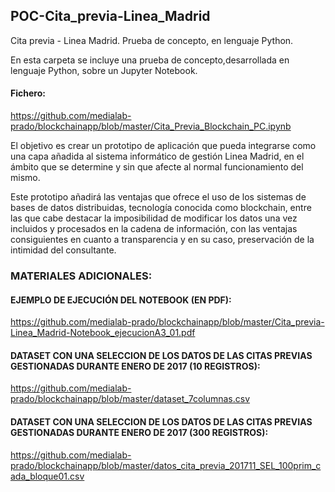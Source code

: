 ## POC-Cita_previa-Linea_Madrid

Cita previa - Linea Madrid. Prueba de concepto, en lenguaje Python.

En esta carpeta se incluye una prueba de concepto,desarrollada en lenguaje Python, sobre un Jupyter Notebook. 

#### Fichero:

https://github.com/medialab-prado/blockchainapp/blob/master/Cita_Previa_Blockchain_PC.ipynb

El objetivo es crear un prototipo de aplicación que pueda integrarse como una capa añadida al sistema informático de gestión Linea Madrid, en el ámbito que se determine y sin que afecte al normal funcionamiento del mismo.

Este prototipo añadirá las ventajas que ofrece el uso de los sistemas de bases de datos distribuidas, tecnología conocida como blockchain, entre las que cabe destacar la imposibilidad de modificar los datos una vez incluidos y procesados en la cadena de información, con las ventajas consiguientes en cuanto a transparencia y en su caso, preservación de la intimidad del consultante.

### MATERIALES ADICIONALES:

#### EJEMPLO DE EJECUCIÓN DEL NOTEBOOK (EN PDF):

https://github.com/medialab-prado/blockchainapp/blob/master/Cita_previa-Linea_Madrid-Notebook_ejecucionA3_01.pdf

#### DATASET CON UNA SELECCION DE LOS DATOS DE LAS CITAS PREVIAS GESTIONADAS DURANTE ENERO DE 2017 (10 REGISTROS):

https://github.com/medialab-prado/blockchainapp/blob/master/dataset_7columnas.csv

#### DATASET CON UNA SELECCION DE LOS DATOS DE LAS CITAS PREVIAS GESTIONADAS DURANTE ENERO DE 2017 (300 REGISTROS):
https://github.com/medialab-prado/blockchainapp/blob/master/datos_cita_previa_201711_SEL_100prim_cada_bloque01.csv

